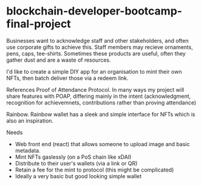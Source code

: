 # blockchain-developer-bootcamp-final-project

Businesses want to acknowledge staff and other stakeholders, and often use corporate gifts to achieve this. Staff members may recieve ornaments, pens, caps, tee-shirts. Sometimes these products are useful, often they gather dust and are a waste of resources.

I'd like to create a simple DIY app for an organisation to mint their own NFTs, then batch deliver those via a redeem link. 

References
Proof of Attendance Protocol. In many ways my project will share features with POAP, differing mainly in the intent (acknowledgment, recognition for achievemnets, contributions rather than proving attendance)

Rainbow. Rainbow wallet has a sleek and simple interface for NFTs which is also an inspiration.

Needs

- Web front end (react) that allows someone to upload image and basic metadata.
- Mint NFTs gaslessly (on a PoS chain like xDAI)
- Distribute to their user's wallets (via a link or QR)
- Retain a fee for the mint to protocol (this might be complicated)
- Ideally a very basic but good looking simple wallet














